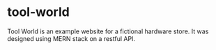 # tool-world

Tool World is an example website for a fictional hardware store. It was designed using MERN stack on a restful API.

